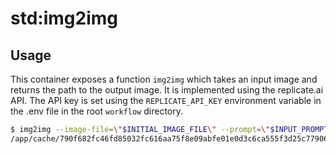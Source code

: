 # std:img2img

## Usage

This container exposes a function `img2img` which takes an input image and returns the path to the output image. It is implemented using the replicate.ai API. The API key is set using the `REPLICATE_API_KEY` environment variable in the .env file in the root `workflow` directory.

```bash
$ img2img --image-file=\"$INITIAL_IMAGE_FILE\" --prompt=\"$INPUT_PROMPT\" --seed=$INPUT_SEED
/app/cache/790f682fc46fd85032fc616aa75f8e09abfe01e0d3c6ca555f3d25c7790634af.png
```
